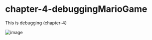 # chapter-4-debuggingMarioGame
This is debugging (chapter-4)

![image](https://github.com/aye-nyeinSan/chapter-4-debuggingMarioGame/assets/56792505/9a6a439e-c893-4306-9f34-7c96d5c5f280)
